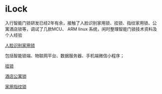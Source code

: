 # iLock
入行智能门锁研发已经2年有余，接触了人脸识别家用锁、挂锁、指纹家用锁、公寓酒店锁等，调试了几款MCU、 ARM linux 系统，闲时整理智能门锁技术资料及个人经验


[人脸识别家用锁](./face.md)

包括智能锁端、物联网平台、数据服务器、手机端微信小程序；


[挂锁](./padlock.md)

[酒店公寓锁](./hotel.md)

[家用指纹锁](./finger.md)
